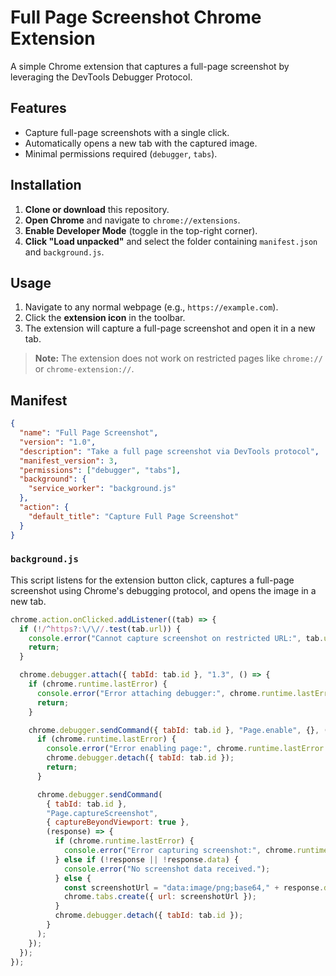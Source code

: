 # Full Page Screenshot Chrome Extension

A simple Chrome extension that captures a full-page screenshot by leveraging the DevTools Debugger Protocol.

## Features
- Capture full-page screenshots with a single click.
- Automatically opens a new tab with the captured image.
- Minimal permissions required (`debugger`, `tabs`).

## Installation

1. **Clone or download** this repository.
2. **Open Chrome** and navigate to `chrome://extensions`.
3. **Enable Developer Mode** (toggle in the top-right corner).
4. **Click "Load unpacked"** and select the folder containing `manifest.json` and `background.js`.

## Usage

1. Navigate to any normal webpage (e.g., `https://example.com`).
2. Click the **extension icon** in the toolbar.
3. The extension will capture a full-page screenshot and open it in a new tab.

> **Note:** The extension does not work on restricted pages like `chrome://` or `chrome-extension://`.

## Manifest
```json
{
  "name": "Full Page Screenshot",
  "version": "1.0",
  "description": "Take a full page screenshot via DevTools protocol",
  "manifest_version": 3,
  "permissions": ["debugger", "tabs"],
  "background": {
    "service_worker": "background.js"
  },
  "action": {
    "default_title": "Capture Full Page Screenshot"
  }
}
```

### `background.js`
This script listens for the extension button click, captures a full-page screenshot using Chrome's debugging protocol, and opens the image in a new tab.

```js
chrome.action.onClicked.addListener((tab) => {
  if (!/^https?:\/\//.test(tab.url)) {
    console.error("Cannot capture screenshot on restricted URL:", tab.url);
    return;
  }

  chrome.debugger.attach({ tabId: tab.id }, "1.3", () => {
    if (chrome.runtime.lastError) {
      console.error("Error attaching debugger:", chrome.runtime.lastError.message);
      return;
    }

    chrome.debugger.sendCommand({ tabId: tab.id }, "Page.enable", {}, () => {
      if (chrome.runtime.lastError) {
        console.error("Error enabling page:", chrome.runtime.lastError.message);
        chrome.debugger.detach({ tabId: tab.id });
        return;
      }

      chrome.debugger.sendCommand(
        { tabId: tab.id },
        "Page.captureScreenshot",
        { captureBeyondViewport: true },
        (response) => {
          if (chrome.runtime.lastError) {
            console.error("Error capturing screenshot:", chrome.runtime.lastError.message);
          } else if (!response || !response.data) {
            console.error("No screenshot data received.");
          } else {
            const screenshotUrl = "data:image/png;base64," + response.data;
            chrome.tabs.create({ url: screenshotUrl });
          }
          chrome.debugger.detach({ tabId: tab.id });
        }
      );
    });
  });
});


